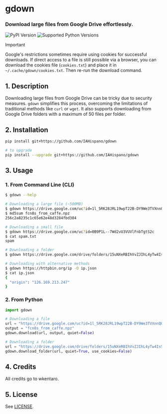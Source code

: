 # gdown
### Download large files from Google Drive effortlessly.
![PyPI Version](https://img.shields.io/pypi/v/gdown.svg)
![Supported Python Versions](https://img.shields.io/pypi/pyversions/gdown.svg)

> [!IMPORTANT]  
Google's restrictions sometimes require using cookies for successful downloads. If direct access to a file is still possible via a browser, you can download the cookies file (`cookies.txt`) and place it in `~/.cache/gdown/cookies.txt`. Then re-run the download command.
>>


## 1. Description
Downloading large files from Google Drive can be tricky due to security measures. `gdown` simplifies this process, overcoming the limitations of traditional methods like `curl` or `wget`. It also supports downloading from Google Drive folders with a maximum of 50 files per folder.

## 2. Installation
```bash
pip install git+https://github.com/IAHispano/gdown

# to upgrade
pip install --upgrade git+https://github.com/IAHispano/gdown
```

## 3. Usage
### 1. From Command Line (CLI)
```bash
$ gdown --help

# Downloading a large file (~500MB)
$ gdown https://drive.google.com/uc?id=1l_5RK28JRL19wpT22B-DY9We3TVXnnQQ
$ md5sum fcn8s_from_caffe.npz
256c2a8235c1c65e62e48d3284fbd384

# Downloading a small file
$ gdown https://drive.google.com/uc?id=0B9P1L--7Wd2vU3VUVlFnbTgtS2c
$ cat spam.txt
spam

# Downloading a folder
$ gdown https://drive.google.com/drive/folders/15uNXeRBIhVvZJIhL4yTw4IsStMhUaaxl -O /tmp/folder --folder

# Downloading with alternative methods
$ gdown https://httpbin.org/ip -O ip.json
$ cat ip.json
{
  "origin": "126.169.213.247"
}
```

### 2. From Python
```python
import gdown

# Downloading a file
url = "https://drive.google.com/uc?id=1l_5RK28JRL19wpT22B-DY9We3TVXnnQQ"
output = "fcn8s_from_caffe.npz"
gdown.download(url, output, quiet=False)

# Downloading a folder
url = "https://drive.google.com/drive/folders/15uNXeRBIhVvZJIhL4yTw4IsStMhUaaxl"
gdown.download_folder(url, quiet=True, use_cookies=False)
```

## 4. Credits
All credits go to wkentaro.

## 5. License
See [LICENSE](LICENSE).
